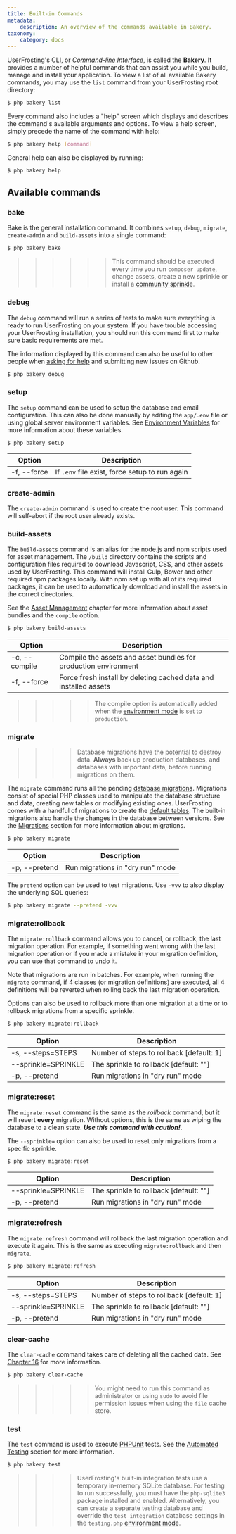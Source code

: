 ```yaml
---
title: Built-in Commands
metadata:
    description: An overview of the commands available in Bakery.
taxonomy:
    category: docs
---
```


UserFrosting's CLI, or [*Command-line Interface*](https://en.wikipedia.org/wiki/Command-line_interface), is called the **Bakery**. It provides a number of helpful commands that can assist you while you build, manage and install your application. To view a list of all available Bakery commands, you may use the `list` command from your UserFrosting root directory:

```bash
$ php bakery list
``` 

Every command also includes a "help" screen which displays and describes the command's available arguments and options. To view a help screen, simply precede the name of the command with help:

```bash
$ php bakery help [command]
``` 

General help can also be displayed by running:

```bash
$ php bakery help
``` 

## Available commands

### bake

Bake is the general installation command. It combines `setup`, `debug`, `migrate`, `create-admin` and `build-assets` into a single command: 

```bash
$ php bakery bake
``` 

>>>>>> This command should be executed every time you run `composer update`, change assets, create a new sprinkle or install a [community sprinkle](/sprinkles/community).

### debug

The `debug` command will run a series of tests to make sure everything is ready to run UserFrosting on your system. If you have trouble accessing your UserFrosting installation, you should run this command first to make sure basic requirements are met. 

The information displayed by this command can also be useful to other people when [asking for help](/troubleshooting/getting-help) and submitting new issues on Github. 

```bash
$ php bakery debug
``` 

### setup

The `setup` command can be used to setup the database and email configuration. This can also be done manually by editing the `app/.env` file or using global server environment variables. See [Environment Variables](/configuration/environment-vars) for more information about these variables.

```bash
$ php bakery setup 
``` 

| Option      | Description                                    |  
|-------------|------------------------------------------------|
| -f, --force | If `.env` file exist, force setup to run again |

### create-admin

The `create-admin` command is used to create the root user. This command will self-abort if the root user already exists.

### build-assets

The `build-assets` command is an alias for the node.js and npm scripts used for asset management. The `/build` directory contains the scripts and configuration files required to download Javascript, CSS, and other assets used by UserFrosting. This command will install Gulp, Bower and other required npm packages locally. With npm set up with all of its required packages, it can be used to automatically download and install the assets in the correct directories.

See the [Asset Management](/asset-management) chapter for more information about asset bundles and the `compile` option.

```bash
$ php bakery build-assets
``` 
  
| Option        | Description                                                      |
|---------------|------------------------------------------------------------------|
| -c, --compile | Compile the assets and asset bundles for production environment  |
| -f, --force   | Force fresh install by deleting cached data and installed assets |

>>>>> The compile option is automatically added when the [environment mode](/configuration/config-files#EnvironmentModes) is set to `production`.

### migrate

>>>> Database migrations have the potential to destroy data.  **Always** back up production databases, and databases with important data, before running migrations on them.

The `migrate` command runs all the pending [database migrations](/database/migrations). Migrations consist of special PHP classes used to manipulate the database structure and data, creating new tables or modifying existing ones. UserFrosting comes with a handful of migrations to create the [default tables](/database/default-tables). The built-in migrations also handle the changes in the database between versions. See the [Migrations](/database/migrations) section for more information about migrations.

```bash
$ php bakery migrate
``` 

| Option              | Description                              |
|---------------------|------------------------------------------|
| -p, --pretend       | Run migrations in "dry run" mode         |


The `pretend` option can be used to test migrations. Use `-vvv` to also display the underlying SQL queries:

```bash
$ php bakery migrate --pretend -vvv
```

### migrate:rollback

The `migrate:rollback` command allows you to cancel, or rollback, the last migration operation. For example, if something went wrong with the last migration operation or if you made a mistake in your migration definition, you can use that command to undo it. 

Note that migrations are run in batches. For example, when running the `migrate` command, if 4 classes (or migration definitions) are executed, all 4 definitions will be reverted when rolling back the last migration operation. 

Options can also be used to rollback more than one migration at a time or to rollback migrations from a specific sprinkle. 

```bash
$ php bakery migrate:rollback
``` 

| Option              | Description                              |
|---------------------|------------------------------------------|
| -s, --steps=STEPS   | Number of steps to rollback [default: 1] |
| --sprinkle=SPRINKLE | The sprinkle to rollback [default: ""]   |
| -p, --pretend       | Run migrations in "dry run" mode         |

### migrate:reset

The `migrate:reset` command is the same as the _rollback_ command, but it will revert **every** migration. Without options, this is the same as wiping the database to a clean state. **_Use this command with caution!_**.

The `--sprinkle=` option can also be used to reset only migrations from a specific sprinkle. 


```bash
$ php bakery migrate:reset
``` 

| Option              | Description                              |
|---------------------|------------------------------------------|
| --sprinkle=SPRINKLE | The sprinkle to rollback [default: ""]   |
| -p, --pretend       | Run migrations in "dry run" mode         |

### migrate:refresh

The `migrate:refresh` command will rollback the last migration operation and execute it again. This is the same as executing `migrate:rollback` and then `migrate`.

```bash
$ php bakery migrate:refresh
``` 

| Option              | Description                              |
|---------------------|------------------------------------------|
| -s, --steps=STEPS   | Number of steps to rollback [default: 1] |
| --sprinkle=SPRINKLE | The sprinkle to rollback [default: ""]   |
| -p, --pretend       | Run migrations in "dry run" mode         |

### clear-cache

The `clear-cache` command takes care of deleting all the cached data. See [Chapter 16](/advanced/caching) for more information.

```bash
$ php bakery clear-cache
``` 

>>>>> You might need to run this command as administrator or using `sudo` to avoid file permission issues when using the `file` cache store.

### test

The `test` command is used to execute [PHPUnit](https://phpunit.de/) tests. See the [Automated Testing](/advanced/automated-tests) section for more information.

```bash
$ php bakery test
```

>>>> UserFrosting's built-in integration tests use a temporary in-memory SQLite database.  For testing to run successfully, you must have the `php-sqlite3` package installed and enabled.  Alternatively, you can create a separate testing database and override the `test_integration` database settings in the `testing.php` [environment mode](/configuration/config-files).
